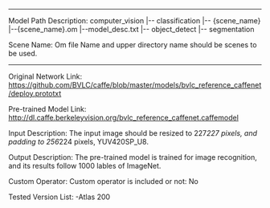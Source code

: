 *******************************************************************************
Model Path Description:
computer_vision
   |-- classification
       |-- {scene_name}
            |--{scene_name}.om
            |--model_desc.txt
   |-- object_detect
   |-- segmentation

Scene Name: Om file Name and upper directory name should be scenes to be used.
*******************************************************************************

Original Network Link:
https://github.com/BVLC/caffe/blob/master/models/bvlc_reference_caffenet/deploy.prototxt

Pre-trained Model Link:
http://dl.caffe.berkeleyvision.org/bvlc_reference_caffenet.caffemodel

Input Description:
The input image should be resized to 227*227 pixels, and padding to 256*224 pixels, YUV420SP_U8.

Output Description:
The pre-trained model is trained for image recognition, and its results follow 1000 lables of ImageNet.

Custom Operator:
Custom operator is included or not: No


Tested Version List:
-Atlas 200
